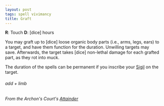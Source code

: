 ```yaml
---
layout: post
tags: spell vivimancy
title: Graft
---
```

**R**: Touch **D**: [dice] hours

You may graft up to [dice] loose organic body parts (i.e., arms, legs, ears) to a target, and have them function for the duration. Unwilling targets may save. Afterwards, the target takes [dice] non-lethal damage for each grafted part, as they rot into muck.

The duration of the spells can be permanent if you inscribe your [Sigil](/spells/#lexicon) on the target.

###### add + limb
###### From the Archon's Court's [Attainder](https://archons-court.blogspot.com/2023/05/musing-on-wreck-glog-class-attainder.html)
